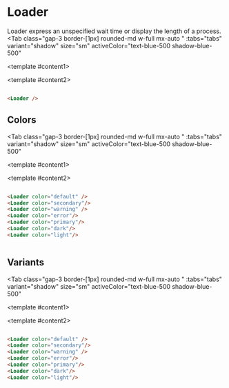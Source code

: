 <script setup>


const tabs = [
  { label: 'UI', value: 1, content: '' },
  { label: 'Props', value: 2, content: ''}

]
</script>




# Loader

Loader express an unspecified wait time or display the length of a process.
<Tab 
   class="gap-3 border-[1px]  rounded-md w-full mx-auto "
    :tabs="tabs" 
    variant="shadow"
    size="sm"
    activeColor="text-blue-500 shadow-blue-500"
  >
<template #content1>

<div class="  p-6 rounded-lg   flex justify-center items-center flex-col gap-4 ">

<Loader />

</div>
</template>


  <template #content2>

  ```md

<Loader />

```
  </template>

</Tab>




## Colors

<Tab 
   class="gap-3 border-[1px]  rounded-md w-full mx-auto "
    :tabs="tabs" 
    variant="shadow"
    size="sm"
    activeColor="text-blue-500 shadow-blue-500"
  >
<template #content1>

<div class="grid grid-cols-7 gap-3 justify-items-center">


<Loader color="default" />
<Loader color="secondary"/>
<Loader color="warning" />
<Loader color="error"/>
<Loader color="primary"/>
<Loader color="dark"/>
<Loader color="light"/>




</div>
</template>


  <template #content2>

  ```md

<Loader color="default" />
<Loader color="secondary"/>
<Loader color="warning" />
<Loader color="error"/>
<Loader color="primary"/>
<Loader color="dark"/>
<Loader color="light"/>



```
  </template>

</Tab>

## Variants

<Tab 
   class="gap-3 border-[1px]  rounded-md w-full mx-auto "
    :tabs="tabs" 
    variant="shadow"
    size="sm"
    activeColor="text-blue-500 shadow-blue-500"
  >
<template #content1>

<Loader variant="spinner" size="lg" />

<Loader variant="dots" size="lg" />

</template>


  <template #content2>

  ```md

<Loader color="default" />
<Loader color="secondary"/>
<Loader color="warning" />
<Loader color="error"/>
<Loader color="primary"/>
<Loader color="dark"/>
<Loader color="light"/>



```
  </template>

</Tab>